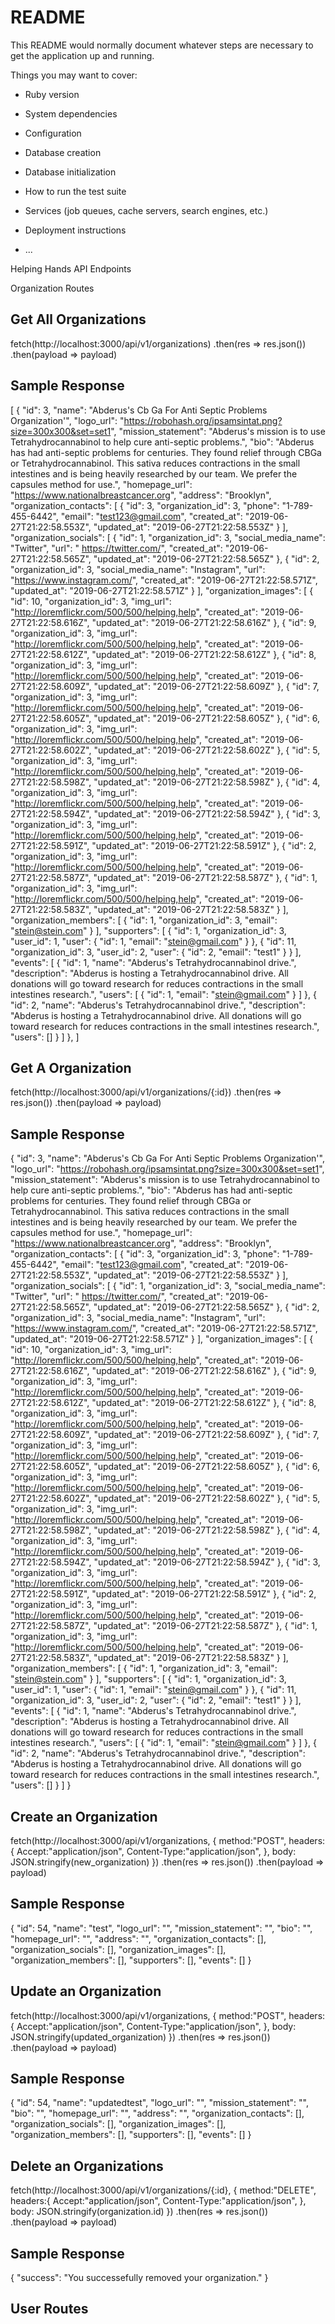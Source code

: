 # README

This README would normally document whatever steps are necessary to get the
application up and running.

Things you may want to cover:

* Ruby version

* System dependencies

* Configuration

* Database creation

* Database initialization

* How to run the test suite

* Services (job queues, cache servers, search engines, etc.)

* Deployment instructions

* ...

Helping Hands API Endpoints 

Organization Routes

Get All Organizations
-------------------------------
fetch(http://localhost:3000/api/v1/organizations)
.then(res => res.json())
.then(payload => payload)


Sample Response
-------------------------------
[
  {
  "id": 3,
  "name": "Abderus's Cb Ga For Anti Septic Problems Organization'",
  "logo_url": "https://robohash.org/ipsamsintat.png?size=300x300&set=set1",
  "mission_statement": "Abderus's mission is to use Tetrahydrocannabinol to help cure anti-septic problems.",
  "bio": "Abderus has had anti-septic problems for centuries. They found relief through CBGa or Tetrahydrocannabinol. This sativa reduces contractions in the small intestines and is being heavily researched by our team. We prefer the capsules method for use.",
  "homepage_url": "https://www.nationalbreastcancer.org",
  "address": "Brooklyn",
  "organization_contacts": [
  {
  "id": 3,
  "organization_id": 3,
  "phone": "1-789-455-6442",
  "email": "test123@gmail.com",
  "created_at": "2019-06-27T21:22:58.553Z",
  "updated_at": "2019-06-27T21:22:58.553Z"
  }
  ],
  "organization_socials": [
  {
  "id": 1,
  "organization_id": 3,
  "social_media_name": "Twitter",
  "url": " https://twitter.com/",
  "created_at": "2019-06-27T21:22:58.565Z",
  "updated_at": "2019-06-27T21:22:58.565Z"
  },
  {
  "id": 2,
  "organization_id": 3,
  "social_media_name": "Instagram",
  "url": "https://www.instagram.com/",
  "created_at": "2019-06-27T21:22:58.571Z",
  "updated_at": "2019-06-27T21:22:58.571Z"
  }
  ],
  "organization_images": [
  {
  "id": 10,
  "organization_id": 3,
  "img_url": "http://loremflickr.com/500/500/helping,help",
  "created_at": "2019-06-27T21:22:58.616Z",
  "updated_at": "2019-06-27T21:22:58.616Z"
  },
  {
  "id": 9,
  "organization_id": 3,
  "img_url": "http://loremflickr.com/500/500/helping,help",
  "created_at": "2019-06-27T21:22:58.612Z",
  "updated_at": "2019-06-27T21:22:58.612Z"
  },
  {
  "id": 8,
  "organization_id": 3,
  "img_url": "http://loremflickr.com/500/500/helping,help",
  "created_at": "2019-06-27T21:22:58.609Z",
  "updated_at": "2019-06-27T21:22:58.609Z"
  },
  {
  "id": 7,
  "organization_id": 3,
  "img_url": "http://loremflickr.com/500/500/helping,help",
  "created_at": "2019-06-27T21:22:58.605Z",
  "updated_at": "2019-06-27T21:22:58.605Z"
  },
  {
  "id": 6,
  "organization_id": 3,
  "img_url": "http://loremflickr.com/500/500/helping,help",
  "created_at": "2019-06-27T21:22:58.602Z",
  "updated_at": "2019-06-27T21:22:58.602Z"
  },
  {
  "id": 5,
  "organization_id": 3,
  "img_url": "http://loremflickr.com/500/500/helping,help",
  "created_at": "2019-06-27T21:22:58.598Z",
  "updated_at": "2019-06-27T21:22:58.598Z"
  },
  {
  "id": 4,
  "organization_id": 3,
  "img_url": "http://loremflickr.com/500/500/helping,help",
  "created_at": "2019-06-27T21:22:58.594Z",
  "updated_at": "2019-06-27T21:22:58.594Z"
  },
  {
  "id": 3,
  "organization_id": 3,
  "img_url": "http://loremflickr.com/500/500/helping,help",
  "created_at": "2019-06-27T21:22:58.591Z",
  "updated_at": "2019-06-27T21:22:58.591Z"
  },
  {
  "id": 2,
  "organization_id": 3,
  "img_url": "http://loremflickr.com/500/500/helping,help",
  "created_at": "2019-06-27T21:22:58.587Z",
  "updated_at": "2019-06-27T21:22:58.587Z"
  },
  {
  "id": 1,
  "organization_id": 3,
  "img_url": "http://loremflickr.com/500/500/helping,help",
  "created_at": "2019-06-27T21:22:58.583Z",
  "updated_at": "2019-06-27T21:22:58.583Z"
  }
  ],
  "organization_members": [
  {
  "id": 1,
  "organization_id": 3,
  "email": "stein@stein.com"
  }
  ],
  "supporters": [
  {
  "id": 1,
  "organization_id": 3,
  "user_id": 1,
  "user": {
  "id": 1,
  "email": "stein@gmail.com"
  }
  },
  {
  "id": 11,
  "organization_id": 3,
  "user_id": 2,
  "user": {
  "id": 2,
  "email": "test1"
  }
  }
  ],
  "events": [
  {
  "id": 1,
  "name": "Abderus's Tetrahydrocannabinol drive.",
  "description": "Abderus is hosting a Tetrahydrocannabinol drive. All donations will go toward research for reduces contractions in the small intestines research.",
  "users": [
  {
  "id": 1,
  "email": "stein@gmail.com"
  }
  ]
  },
  {
  "id": 2,
  "name": "Abderus's Tetrahydrocannabinol drive.",
  "description": "Abderus is hosting a Tetrahydrocannabinol drive. All donations will go toward research for reduces contractions in the small intestines research.",
  "users": []
  }
  ]
  },
]

Get A Organization
-------------------------------
fetch(http://localhost:3000/api/v1/organizations/{:id})
.then(res => res.json())
.then(payload => payload)


Sample Response
-------------------------------
{
  "id": 3,
  "name": "Abderus's Cb Ga For Anti Septic Problems Organization'",
  "logo_url": "https://robohash.org/ipsamsintat.png?size=300x300&set=set1",
  "mission_statement": "Abderus's mission is to use Tetrahydrocannabinol to help cure anti-septic problems.",
  "bio": "Abderus has had anti-septic problems for centuries. They found relief through CBGa or Tetrahydrocannabinol. This sativa reduces contractions in the small intestines and is being heavily researched by our team. We prefer the capsules method for use.",
  "homepage_url": "https://www.nationalbreastcancer.org",
  "address": "Brooklyn",
  "organization_contacts": [
  {
  "id": 3,
  "organization_id": 3,
  "phone": "1-789-455-6442",
  "email": "test123@gmail.com",
  "created_at": "2019-06-27T21:22:58.553Z",
  "updated_at": "2019-06-27T21:22:58.553Z"
  }
  ],
  "organization_socials": [
  {
  "id": 1,
  "organization_id": 3,
  "social_media_name": "Twitter",
  "url": " https://twitter.com/",
  "created_at": "2019-06-27T21:22:58.565Z",
  "updated_at": "2019-06-27T21:22:58.565Z"
  },
  {
  "id": 2,
  "organization_id": 3,
  "social_media_name": "Instagram",
  "url": "https://www.instagram.com/",
  "created_at": "2019-06-27T21:22:58.571Z",
  "updated_at": "2019-06-27T21:22:58.571Z"
  }
  ],
  "organization_images": [
  {
  "id": 10,
  "organization_id": 3,
  "img_url": "http://loremflickr.com/500/500/helping,help",
  "created_at": "2019-06-27T21:22:58.616Z",
  "updated_at": "2019-06-27T21:22:58.616Z"
  },
  {
  "id": 9,
  "organization_id": 3,
  "img_url": "http://loremflickr.com/500/500/helping,help",
  "created_at": "2019-06-27T21:22:58.612Z",
  "updated_at": "2019-06-27T21:22:58.612Z"
  },
  {
  "id": 8,
  "organization_id": 3,
  "img_url": "http://loremflickr.com/500/500/helping,help",
  "created_at": "2019-06-27T21:22:58.609Z",
  "updated_at": "2019-06-27T21:22:58.609Z"
  },
  {
  "id": 7,
  "organization_id": 3,
  "img_url": "http://loremflickr.com/500/500/helping,help",
  "created_at": "2019-06-27T21:22:58.605Z",
  "updated_at": "2019-06-27T21:22:58.605Z"
  },
  {
  "id": 6,
  "organization_id": 3,
  "img_url": "http://loremflickr.com/500/500/helping,help",
  "created_at": "2019-06-27T21:22:58.602Z",
  "updated_at": "2019-06-27T21:22:58.602Z"
  },
  {
  "id": 5,
  "organization_id": 3,
  "img_url": "http://loremflickr.com/500/500/helping,help",
  "created_at": "2019-06-27T21:22:58.598Z",
  "updated_at": "2019-06-27T21:22:58.598Z"
  },
  {
  "id": 4,
  "organization_id": 3,
  "img_url": "http://loremflickr.com/500/500/helping,help",
  "created_at": "2019-06-27T21:22:58.594Z",
  "updated_at": "2019-06-27T21:22:58.594Z"
  },
  {
  "id": 3,
  "organization_id": 3,
  "img_url": "http://loremflickr.com/500/500/helping,help",
  "created_at": "2019-06-27T21:22:58.591Z",
  "updated_at": "2019-06-27T21:22:58.591Z"
  },
  {
  "id": 2,
  "organization_id": 3,
  "img_url": "http://loremflickr.com/500/500/helping,help",
  "created_at": "2019-06-27T21:22:58.587Z",
  "updated_at": "2019-06-27T21:22:58.587Z"
  },
  {
  "id": 1,
  "organization_id": 3,
  "img_url": "http://loremflickr.com/500/500/helping,help",
  "created_at": "2019-06-27T21:22:58.583Z",
  "updated_at": "2019-06-27T21:22:58.583Z"
  }
  ],
  "organization_members": [
  {
  "id": 1,
  "organization_id": 3,
  "email": "stein@stein.com"
  }
  ],
  "supporters": [
  {
  "id": 1,
  "organization_id": 3,
  "user_id": 1,
  "user": {
  "id": 1,
  "email": "stein@gmail.com"
  }
  },
  {
  "id": 11,
  "organization_id": 3,
  "user_id": 2,
  "user": {
  "id": 2,
  "email": "test1"
  }
  }
  ],
  "events": [
  {
  "id": 1,
  "name": "Abderus's Tetrahydrocannabinol drive.",
  "description": "Abderus is hosting a Tetrahydrocannabinol drive. All donations will go toward research for reduces contractions in the small intestines research.",
  "users": [
  {
  "id": 1,
  "email": "stein@gmail.com"
  }
  ]
  },
  {
  "id": 2,
  "name": "Abderus's Tetrahydrocannabinol drive.",
  "description": "Abderus is hosting a Tetrahydrocannabinol drive. All donations will go toward research for reduces contractions in the small intestines research.",
  "users": []
  }
  ]
}

Create an Organization
-------------------------------
fetch(http://localhost:3000/api/v1/organizations, {
  method:"POST",
  headers:{
  Accept:"application/json",
  Content-Type:"application/json",
  },
  body: JSON.stringify(new_organization)
})
.then(res => res.json())
.then(payload => payload)


Sample Response
-------------------------------
{
    "id": 54,
    "name": "test",
    "logo_url": "",
    "mission_statement": "",
    "bio": "",
    "homepage_url": "",
    "address": "",
    "organization_contacts": [],
    "organization_socials": [],
    "organization_images": [],
    "organization_members": [],
    "supporters": [],
    "events": []
}

Update an Organization
-------------------------------
fetch(http://localhost:3000/api/v1/organizations, {
  method:"POST",
  headers:{
  Accept:"application/json",
  Content-Type:"application/json",
  },
  body: JSON.stringify(updated_organization)
})
.then(res => res.json())
.then(payload => payload)

Sample Response
-------------------------------
{
    "id": 54,
    "name": "updatedtest",
    "logo_url": "",
    "mission_statement": "",
    "bio": "",
    "homepage_url": "",
    "address": "",
    "organization_contacts": [],
    "organization_socials": [],
    "organization_images": [],
    "organization_members": [],
    "supporters": [],
    "events": []
}

Delete an Organizations
-------------------------------
fetch(http://localhost:3000/api/v1/organizations/{:id}, {
  method:"DELETE",
  headers:{
  Accept:"application/json",
  Content-Type:"application/json",
  },
  body: JSON.stringify(organization.id)
})
.then(res => res.json())
.then(payload => payload)

Sample Response
-------------------------------
{
    "success": "You successefully removed your organization."
}

User Routes
-------------------------------
